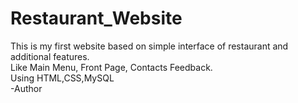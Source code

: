 # Restaurant_Website
This is my first website based on simple interface of restaurant and additional features. 
<br>
Like Main Menu, Front Page, Contacts Feedback.
<br>
Using HTML,CSS,MySQL
<br>
-Author
